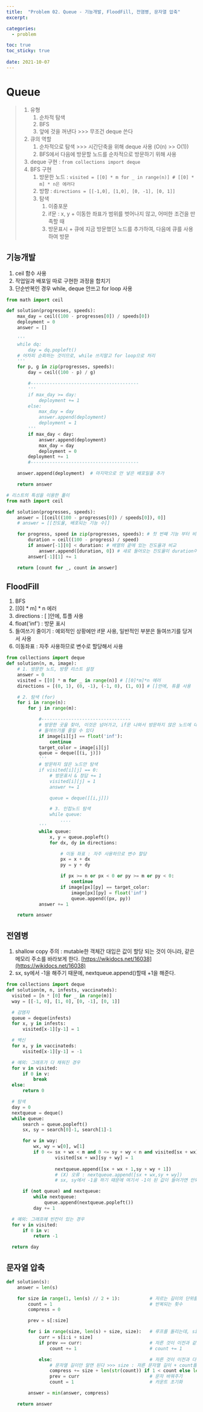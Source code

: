 ```yaml
---
title:  "Problem 02. Queue - 기능개발, FloodFill, 전염병, 문자열 압축"
excerpt:

categories:
  - problem

toc: true
toc_sticky: true
 
date: 2021-10-07
---
```


# Queue

> 1.  유형  
>     1) 순차적 탐색  
>     2) BFS  
>     3) 앞에 것을 꺼낸다 >>> 무조건 deque 쓴다
> 2.  큐의 역할  
>     1) 순차적으로 탐색 >>> 시간단축을 위해 deque 사용 (O(n) >> O(1))  
>     2) BFS에서 다음에 방문할 노드를 순차적으로 방문하기 위해 사용
> 3.  deque 구현 : `from collections import deque`
> 4.  BFS 구현
>     1.  방문한 노드 : `visited = [[0] * m for _ in range(n)] # [[0] * m] * n은 에러다`
>     2.  방향 : `directions = [[-1,0], [1,0], [0, -1], [0, 1]]`
>     3.  탐색
>         1.  이중포문
>         2.  if문 : x, y + 이동한 좌표가 범위를 벗어나지 않고, 어떠한 조건을 만족할 때
>         3.  방문표시 + 큐에 지금 방문했던 노드를 추가하여, 다음에 큐를 사용하여 방문

## 기능개발

1.  ceil 함수 사용
2.  작업일과 배포일 따로 구현한 과정을 합치기
3.  단순반복인 경우 while, deque 안쓰고 for loop 사용

```python
from math import ceil

def solution(progresses, speeds):
    max_day = ceil((100 - progresses[0]) / speeds[0])
    deployment = 0
    answer = []

    '''
    while dq:
        day = dq.popleft()
    # 어차피 순회하는 것이므로, while 쓰지말고 for loop으로 처리
    '''
    for p, g in zip(progresses, speeds):
        day = ceil((100 - p) / g)

        #----------------------------------------
        '''
        if max_day >= day:
            deployment += 1
        else:
            max_day = day
            answer.append(deployment)
            deployment = 1
        '''
        if max_day < day:
            answer.append(deployment)
            max_day = day
            deployment = 0
        deployment += 1
        #----------------------------------------

    answer.append(deployment)  # 마지막으로 안 넣은 배포일을 추가

    return answer
```

```python
# 리스트의 특성을 이용한 풀이
from math import ceil

def solution(progresses, speeds):
    answer = [[ceil((100 - progresses[0]) / speeds[0]), 0]]
    # answer = [[진도율, 배포되는 기능 수]]

    for progress, speed in zip(progresses, speeds): # 첫 번째 기능 부터 비교
        duration = ceil((100 - progress) / speed)
        if answer[-1][0] < duration: # 배열의 끝에 있는 진도율과 비교
            answer.append([duration, 0]) # 새로 들어오는 진도율이 duration이 크면, 이전 것들은 배포하고, 새로 배포 기능 수 계산
        answer[-1][1] += 1

    return [count for _, count in answer]
```

## FloodFill

1.  BFS
2.  \[\[0\] \* m\] \* n 에러
3.  directions : \[ \]안에, 튜플 사용
4.  float('inf') : 방문 표시
5.  들여쓰기 줄이기 : 예외적인 상황에만 if문 사용, 일반적인 부분은 들여쓰기를 당겨서 사용
6.  이동좌표 : 자주 사용하므로 변수로 할당해서 사용

```python
from collections import deque
def solution(n, m, image):
    # 1. 방문한 노드, 방향 리스트 설정
    answer = 0
    visited = [[0] * m for _ in range(n)] # [[0]*m]*n 에러
    directions = [(0, 1), (0, -1), (-1, 0), (1, 0)] # []안에, 튜플 사용

    # 2. 탐색 (for)
    for i in range(n):
        for j in range(m):

            #---------------------------------
            # 방문한 곳을 찾아, 이것은 넘어가고, if문 나와서 방문하지 않은 노드에 대해 처리한다.
            # 들여쓰기를 줄일 수 있다
            if image[i][j] == float('inf'):
                continue
            target_color = image[i][j]
            queue = deque([(i, j)])
            '''
            # 방문하지 않은 노드만 탐색
            if visited[i][j] == 0: 
                # 방문표시 & 정답 += 1
                visited[i][j] = 1
                answer += 1

                queue = deque([[i,j]])

                # 3. 인접노드 탐색
                while queue:
                    ....
            '''
            while queue:
                x, y = queue.popleft()
                for dx, dy in directions:

                    # 이동 좌표 : 자주 사용하므로 변수 할당
                    px = x + dx
                    py = y + dy

                    if px >= n or px < 0 or py >= m or py < 0:
                        continue
                    if image[px][py] == target_color:
                        image[px][py] = float('inf')
                        queue.append((px, py))
            answer += 1

    return answer
```

## 전염병

1.  shallow copy 주의 : mutable한 객체간 대입은 값이 할당 되는 것이 아니라, 같은 메모리 주소를 바라보게 한다. [https://wikidocs.net/16038](https://wikidocs.net/16038)
2.  sx, sy에서 -1을 해주기 때문에, nextqueue.append()할때 +1을 해준다.
```python
from collections import deque
def solution(m, n, infests, vaccinateds):
  visited = [n * [0] for _ in range(m)]
  way = [[-1, 0], [1, 0], [0, -1], [0, 1]]

  # 감염자
  queue = deque(infests)
  for x, y in infests:
      visited[x-1][y-1] = 1

  # 백신
  for x, y in vaccinateds:
      visited[x-1][y-1] = -1

  # 예외: 그래프가 다 채워진 경우
  for v in visited:
      if 0 in v:
          break
  else:
      return 0

  # 탐색
  day = 0
  nextqueue = deque()
  while queue:
      search = queue.popleft()
      sx, sy = search[0]-1, search[1]-1

      for w in way:
          wx, wy = w[0], w[1]
          if 0 <= sx + wx < m and 0 <= sy + wy < n and visited[sx + wx][sy + wy] == 0:
                  visited[sx + wx][sy + wy] = 1
 
                  nextqueue.append([sx + wx + 1,sy + wy + 1])
                  # (X) 오류 : nextqueue.append([sx + wx,sy + wy])
                  # sx, sy에서 -1을 하기 때문에 여기서 -1이 된 값이 들어가면 안되므로, +1해준다.

      if (not queue) and nextqueue:
          while nextqueue:
              queue.append(nextqueue.popleft())
          day += 1

  # 예외: 그래프에 빈칸이 있는 경우
  for v in visited:
      if 0 in v:
          return -1

  return day
```

## 문자열 압축

```python
def solution(s):
    answer = len(s)

    for size in range(1, len(s) // 2 + 1):           # 자르는 길이의 단위를 1부터 절반까지만 사용하겠다
        count = 1                                    # 반복되는 횟수
        compress = 0

        prev = s[:size]

        for i in range(size, len(s) + size, size):   # 루프를 돌리는데, size만큼씩 돌린다, len(s) + size를 안해주면 마지막이 빠지게 됨 >>> 루프를 돌린 값은 i이다
            curr = s[i:i + size]
            if prev == curr:                         # 자른 것이 이전과 같으면
                count += 1                           # count += 1

            else:                                    # 자른 것이 이전과 다르면
                # 문자열 길이만 알면 된다 >>> size : 자른 문자열 길이 + count를 문자로 바꿨을때 길이
                compress += size + len(str(count)) if 1 < count else len(prev) 
                prev = curr                          # 문자 바꿔주기
                count = 1                            # 카운트 초기화

        answer = min(answer, compress)

    return answer
```